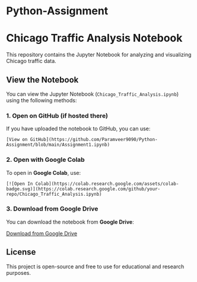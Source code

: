 # Python-Assignment
# Chicago Traffic Analysis Notebook

This repository contains the Jupyter Notebook for analyzing and visualizing Chicago traffic data.

## View the Notebook

You can view the Jupyter Notebook (`Chicago_Traffic_Analysis.ipynb`) using the following methods:

### 1. Open on GitHub (if hosted there)
If you have uploaded the notebook to GitHub, you can use:

```
[View on GitHub](https://github.com/Paramveer9090/Python-Assignment/blob/main/Assignment1.ipynb)
```

### 2. Open with Google Colab
To open in **Google Colab**, use:

```
[![Open In Colab](https://colab.research.google.com/assets/colab-badge.svg)](https://colab.research.google.com/github/your-repo/Chicago_Traffic_Analysis.ipynb)
```

### 3. Download from Google Drive
You can download the notebook from **Google Drive**:

[Download from Google Drive](https://drive.google.com/your-drive-link)



## License
This project is open-source and free to use for educational and research purposes.
